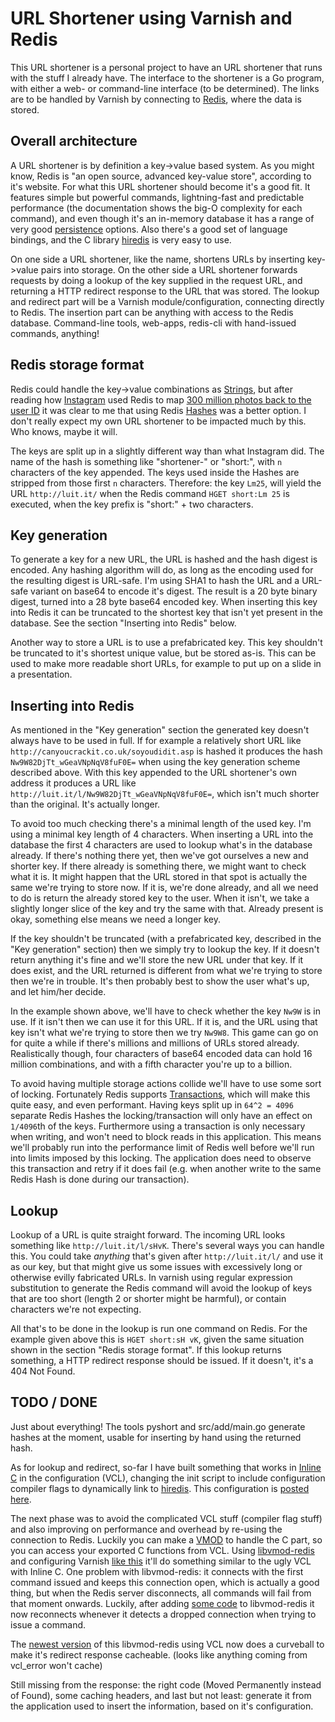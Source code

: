 # URL Shortener using Varnish and Redis

This URL shortener is a personal project to have an URL shortener that runs
with the stuff I already have.  The interface to the shortener is a Go
program, with either a web- or command-line interface (to be determined).  The
links are to be handled by Varnish by connecting to [Redis][], where the data
is stored.

[Redis]: http://redis.io/


## Overall architecture

A URL shortener is by definition a key->value based system. As you might know,
Redis is "an open source, advanced key-value store", according to it's
website. For what this URL shortener should become it's a good fit. It
features simple but powerful commands, lightning-fast and predictable
performance (the documentation shows the big-O complexity for each command),
and even though it's an in-memory database it has a range of very good
[persistence][] options. Also there's a good set of language bindings, and the
C library [hiredis][] is very easy to use.

On one side a URL shortener, like the name, shortens URLs by inserting
key->value pairs into storage. On the other side a URL shortener forwards
requests by doing a lookup of the key supplied in the request URL, and
returning a HTTP redirect response to the URL that was stored. The lookup and
redirect part will be a Varnish module/configuration, connecting directly to
Redis. The insertion part can be anything with access to the Redis database.
Command-line tools, web-apps, redis-cli with hand-issued commands, anything!

[persistence]: http://redis.io/topics/persistence
[hiredis]: https://github.com/antirez/hiredis


## Redis storage format

Redis could handle the key->value combinations as [Strings][], but after
reading how [Instagram][] used Redis to map [300 million photos back to the
user ID][] it was clear to me that using Redis [Hashes][] was a better option.
I don't really expect my own URL shortener to be impacted much by this. Who
knows, maybe it will.

The keys are split up in a slightly different way than what Instagram did. The
name of the hash is something like "shortener-" or "short:", with `n`
characters of the key appended. The keys used inside the Hashes are stripped
from those first `n` characters. Therefore: the key `Lm25`, will yield the URL
`http://luit.it/` when the Redis command `HGET short:Lm 25` is executed, when
the key prefix is "short:" + two characters.

[Strings]: http://redis.io/topics/data-types#strings
[Instagram]: http://instagr.am/
[300 million photos back to the user ID]: http://luit.it/l/sHvK
[Hashes]:  http://redis.io/topics/data-types#hashes


## Key generation

To generate a key for a new URL, the URL is hashed and the hash digest is
encoded. Any hashing algorithm will do, as long as the encoding used for the
resulting digest is URL-safe. I'm using SHA1 to hash the URL and a URL-safe
variant on base64 to encode it's digest. The result is a 20 byte binary
digest, turned into a 28 byte base64 encoded key. When inserting this key into
Redis it can be truncated to the shortest key that isn't yet present in the
database. See the section "Inserting into Redis" below.

Another way to store a URL is to use a prefabricated key. This key shouldn't
be truncated to it's shortest unique value, but be stored as-is. This can be
used to make more readable short URLs, for example to put up on a slide in a
presentation.


## Inserting into Redis

As mentioned in the "Key generation" section the generated key doesn't always
have to be used in full. If for example a relatively short URL like
`http://canyoucrackit.co.uk/soyoudidit.asp` is hashed it produces the hash
`Nw9W82DjTt_wGeaVNpNqV8fuF0E=` when using the key generation scheme described
above. With this key appended to the URL shortener's own address it produces a
URL like `http://luit.it/l/Nw9W82DjTt_wGeaVNpNqV8fuF0E=`, which isn't much
shorter than the original. It's actually longer.

To avoid too much checking there's a minimal length of the used key. I'm using
a minimal key length of 4 characters. When inserting a URL into the database
the first 4 characters are used to lookup what's in the database already. If
there's nothing there yet, then we've got ourselves a new and shorter key. If
there already is something there, we might want to check what it is. It might
happen that the URL stored in that spot is actually the same we're trying to
store now. If it is, we're done already, and all we need to do is return the
already stored key to the user. When it isn't, we take a slightly longer slice
of the key and try the same with that. Already present is okay, something else
means we need a longer key.

If the key shouldn't be truncated (with a prefabricated key, described in the
"Key generation" section) then we simply try to lookup the key. If it doesn't
return anything it's fine and we'll store the new URL under that key. If it
does exist, and the URL returned is different from what we're trying to store
then we're in trouble. It's then probably best to show the user what's up, and
let him/her decide.

In the example shown above, we'll have to check whether the key `Nw9W` is in
use. If it isn't then we can use it for this URL. If it is, and the URL using
that key isn't what we're trying to store then we try `Nw9W8`. This game can
go on for quite a while if there's millions and millions of URLs stored
already. Realistically though, four characters of base64 encoded data can hold
16 million combinations, and with a fifth character you're up to a billion.

To avoid having multiple storage actions collide we'll have to use some sort
of locking. Fortunately Redis supports [Transactions][], which will make this
quite easy, and even performant. Having keys split up in `64^2 = 4096`
separate Redis Hashes the locking/transaction will only have an effect on
`1/4096`th of the keys. Furthermore using a transaction is only necessary when
writing, and won't need to block reads in this application. This means we'll
probably run into the performance limit of Redis well before we'll run into
limits imposed by this locking. The application does need to observe this
transaction and retry if it does fail (e.g. when another write to the same
Redis Hash is done during our transaction).

[Transactions]: http://redis.io/topics/transactions


## Lookup

Lookup of a URL is quite straight forward. The incoming URL looks something
like `http://luit.it/l/sHvK`. There's several ways you can handle this. You
could take *anything* that's given after `http://luit.it/l/` and use it as our
key, but that might give us some issues with excessively long or otherwise
evilly fabricated URLs. In varnish using regular expression substitution to
generate the Redis command will avoid the lookup of keys that are too short
(length 2 or shorter might be harmful), or contain characters we're not
expecting.

All that's to be done in the lookup is run one command on Redis. For the
example given above this is `HGET short:sH vK`, given the same situation shown
in the section "Redis storage format". If this lookup returns something, a
HTTP redirect response should be issued. If it doesn't, it's a 404 Not Found.


## TODO / DONE

Just about everything! The tools pyshort and src/add/main.go generate hashes
at the moment, usable for inserting by hand using the returned hash.

As for lookup and redirect, so-far I have built something that works in
[Inline C][] in the configuration (VCL), changing the init script to include
configuration compiler flags to dynamically link to [hiredis][]. This
configuration is [posted here][].

The next phase was to avoid the complicated VCL stuff (compiler flag stuff)
and also improving on performance and overhead by re-using the connection to
Redis. Luckily you can make a [VMOD][] to handle the C part, so you can access
your exported C functions from VCL. Using [libvmod-redis][] and configuring
Varnish [like this][] it'll do something similar to the ugly VCL with Inline
C. One problem with libvmod-redis: it connects with the first command issued
and keeps this connection open, which is actually a good thing, but when the
Redis server disconnects, all commands will fail from that moment onwards.
Luckily, after adding [some code][] to libvmod-redis it now reconnects
whenever it detects a dropped connection when trying to issue a command.

The [newest version][] of this libvmod-redis using VCL now does a curveball to
make it's redirect response cacheable. (looks like anything coming from
vcl_error won't cache)

Still missing from the response: the right code (Moved Permanently instead of
Found), some caching headers, and last but not least: generate it from the
application used to insert the information, based on it's configuration.

[Inline C]: http://luit.it/l/7ofl
[posted here]: https://gist.github.com/1415852
[VMOD]: https://www.varnish-cache.org/docs/3.0/reference/vmod.html
[libvmod-redis]: https://github.com/zephirworks/libvmod-redis
[like this]: https://gist.github.com/1431098
[some code]: https://gist.github.com/1430331
[newest version]: https://gist.github.com/1431462
